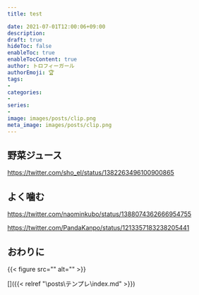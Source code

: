 ```yaml
---
title: test

date: 2021-07-01T12:00:06+09:00
description: 
draft: true
hideToc: false
enableToc: true
enableTocContent: true
author: トロフィーガール
authorEmoji: 🏆
tags:
- 
categories:
- 
series:
- 
image: images/posts/clip.png
meta_image: images/posts/clip.png
---
```


## 野菜ジュース
https://twitter.com/sho_el/status/1382263496100900865

## よく噛む
https://twitter.com/naominkubo/status/1388074362666954755

https://twitter.com/PandaKanpo/status/1213357183238205441

## おわりに
{{< figure src="" alt="" >}}

[]({{< relref "\posts\テンプレ\index.md" >}})